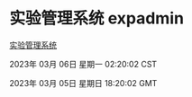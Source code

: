 # 实验管理系统 expadmin
[实验管理系统](http://27.19.34.51:56808/expadmin-782313d2-e1b1-4ea7-932e-3a55e6a1a4d0/)

2023年 03月 06日 星期一 02:20:02 CST

2023年 03月 05日 星期日 18:20:02 GMT
